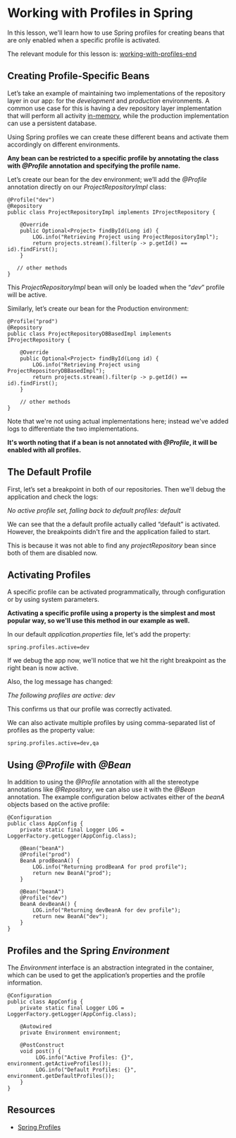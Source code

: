 # Working with Profiles in Spring

In this lesson, we'll learn how to use Spring profiles for creating beans that are only enabled when a specific profile is activated.

The relevant module for this lesson is: [working-with-profiles-end](../learn-spring-m3/working-with-profiles-end)

## Creating Profile-Specific Beans

Let’s take an example of maintaining two implementations of the repository layer in our app: for the *development* and *production* environments. A common use case for this is having a dev repository layer implementation that will perform all activity [in-memory](https://en.wikipedia.org/wiki/In-memory_database), while the production implementation can use a persistent database.

Using Spring profiles we can create these different beans and activate them accordingly on different environments.

**Any bean can be restricted to a specific profile by annotating the class with _@Profile_ annotation and specifying the profile name.**

Let’s create our bean for the dev environment; we’ll add the _@Profile_ annotation directly on our _ProjectRepositoryImpl_ class:

```
@Profile("dev")
@Repository
public class ProjectRepositoryImpl implements IProjectRepository {

    @Override
    public Optional<Project> findById(Long id) {
        LOG.info("Retrieving Project using ProjectRepositoryImpl");
        return projects.stream().filter(p -> p.getId() == id).findFirst();
    }

   // other methods
}
```

This _ProjectRepositoryImpl_ bean will only be loaded when the “_dev_” profile will be active.

Similarly, let’s create our bean for the Production environment:

```
@Profile("prod")
@Repository
public class ProjectRepositoryDBBasedImpl implements IProjectRepository {

    @Override
    public Optional<Project> findById(Long id) {
        LOG.info("Retrieving Project using ProjectRepositoryDBBasedImpl");
        return projects.stream().filter(p -> p.getId() == id).findFirst();
    }
	
    // other methods
}
```

Note that we're not using actual implementations here; instead we've added logs to differentiate the two implementations.

**It's worth noting that if a bean is not annotated with _@Profile_, it will be enabled with all profiles.**

## The Default Profile

First, let’s set a breakpoint in both of our repositories. Then we'll debug the application and check the logs:

_No active profile set, falling back to default profiles: default_

We can see that the a default profile actually called “default” is activated. However, the breakpoints didn't fire and the application failed to start.

This is because it was not able to find any _projectRepository_ bean since both of them are disabled now.

## Activating Profiles

A specific profile can be activated programmatically, through configuration or by using system parameters.

**Activating a specific profile using a property is the simplest and most popular way, so we'll use this method in our example as well.**

In our default _application.properties_ file, let's add the property:

```
spring.profiles.active=dev
```

If we debug the app now, we'll notice that we hit the right breakpoint as the right bean is now active.

Also, the log message has changed:

_The following profiles are active: dev_

This confirms us that our profile was correctly activated.

We can also activate multiple profiles by using comma-separated list of profiles as the property value:

```
spring.profiles.active=dev,qa
```

## Using _@Profile_ with _@Bean_

In addition to using the _@Profile_ annotation with all the stereotype annotations like _@Repository_, we can also use it with the _@Bean_ annotation. The example configuration below activates either of the _beanA_ objects based on the active profile:

```
@Configuration
public class AppConfig {
    private static final Logger LOG = LoggerFactory.getLogger(AppConfig.class);

    @Bean("beanA")
    @Profile("prod")
    BeanA prodBeanA() {
        LOG.info("Returning prodBeanA for prod profile");
        return new BeanA("prod");
    }

    @Bean("beanA")
    @Profile("dev")
    BeanA devBeanA() {
        LOG.info("Returning devBeanA for dev profile");
        return new BeanA("dev");
    }
}
```

## Profiles and the Spring _Environment_

The _Environment_ interface is an abstraction integrated in the container, which can be used to get the application’s properties and the profile information.

```
@Configuration
public class AppConfig {
    private static final Logger LOG = LoggerFactory.getLogger(AppConfig.class);

    @Autowired
    private Environment environment;

    @PostConstruct
    void post() {
         LOG.info("Active Profiles: {}", environment.getActiveProfiles());
         LOG.info("Default Profiles: {}", environment.getDefaultProfiles());	 	
    }
}
```

## Resources
- [Spring Profiles](https://www.baeldung.com/spring-profiles)
